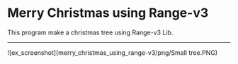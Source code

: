 # Merry Christmas using Range-v3
This program make a christmas tree using Range-v3 Lib.

---

![ex_screenshot](merry_christmas_using_range-v3/png/Small tree.PNG)
